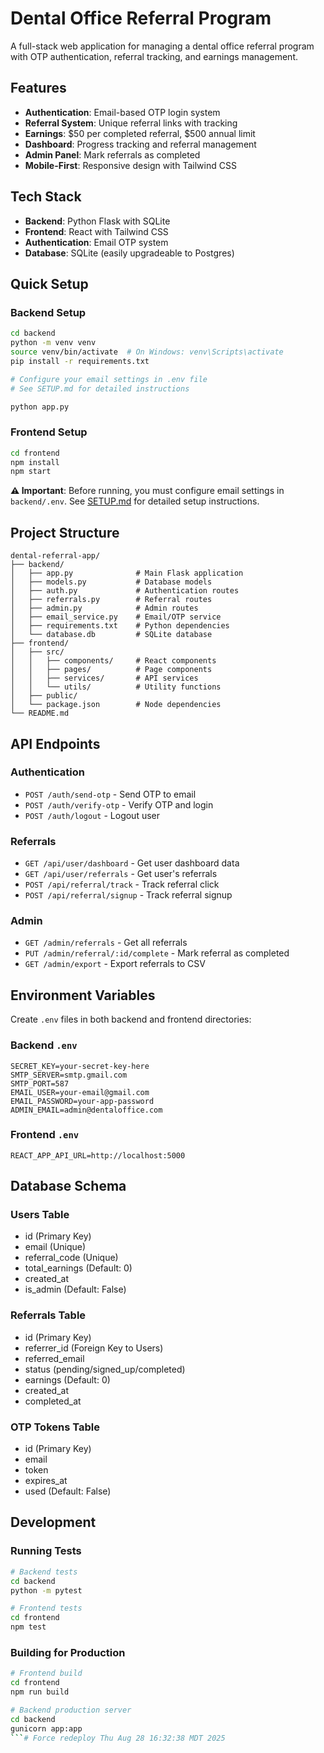 # Dental Office Referral Program

A full-stack web application for managing a dental office referral program with OTP authentication, referral tracking, and earnings management.

## Features

- **Authentication**: Email-based OTP login system
- **Referral System**: Unique referral links with tracking
- **Earnings**: $50 per completed referral, $500 annual limit
- **Dashboard**: Progress tracking and referral management
- **Admin Panel**: Mark referrals as completed
- **Mobile-First**: Responsive design with Tailwind CSS

## Tech Stack

- **Backend**: Python Flask with SQLite
- **Frontend**: React with Tailwind CSS
- **Authentication**: Email OTP system
- **Database**: SQLite (easily upgradeable to Postgres)

## Quick Setup

### Backend Setup
```bash
cd backend
python -m venv venv
source venv/bin/activate  # On Windows: venv\Scripts\activate
pip install -r requirements.txt

# Configure your email settings in .env file
# See SETUP.md for detailed instructions

python app.py
```

### Frontend Setup
```bash
cd frontend
npm install
npm start
```

**⚠️ Important**: Before running, you must configure email settings in `backend/.env`. See [SETUP.md](SETUP.md) for detailed setup instructions.

## Project Structure

```
dental-referral-app/
├── backend/
│   ├── app.py              # Main Flask application
│   ├── models.py           # Database models
│   ├── auth.py             # Authentication routes
│   ├── referrals.py        # Referral routes
│   ├── admin.py            # Admin routes
│   ├── email_service.py    # Email/OTP service
│   ├── requirements.txt    # Python dependencies
│   └── database.db         # SQLite database
├── frontend/
│   ├── src/
│   │   ├── components/     # React components
│   │   ├── pages/          # Page components
│   │   ├── services/       # API services
│   │   └── utils/          # Utility functions
│   ├── public/
│   └── package.json        # Node dependencies
└── README.md
```

## API Endpoints

### Authentication
- `POST /auth/send-otp` - Send OTP to email
- `POST /auth/verify-otp` - Verify OTP and login
- `POST /auth/logout` - Logout user

### Referrals
- `GET /api/user/dashboard` - Get user dashboard data
- `GET /api/user/referrals` - Get user's referrals
- `POST /api/referral/track` - Track referral click
- `POST /api/referral/signup` - Track referral signup

### Admin
- `GET /admin/referrals` - Get all referrals
- `PUT /admin/referral/:id/complete` - Mark referral as completed
- `GET /admin/export` - Export referrals to CSV

## Environment Variables

Create `.env` files in both backend and frontend directories:

### Backend `.env`
```
SECRET_KEY=your-secret-key-here
SMTP_SERVER=smtp.gmail.com
SMTP_PORT=587
EMAIL_USER=your-email@gmail.com
EMAIL_PASSWORD=your-app-password
ADMIN_EMAIL=admin@dentaloffice.com
```

### Frontend `.env`
```
REACT_APP_API_URL=http://localhost:5000
```

## Database Schema

### Users Table
- id (Primary Key)
- email (Unique)
- referral_code (Unique)
- total_earnings (Default: 0)
- created_at
- is_admin (Default: False)

### Referrals Table
- id (Primary Key)
- referrer_id (Foreign Key to Users)
- referred_email
- status (pending/signed_up/completed)
- earnings (Default: 0)
- created_at
- completed_at

### OTP Tokens Table
- id (Primary Key)
- email
- token
- expires_at
- used (Default: False)

## Development

### Running Tests
```bash
# Backend tests
cd backend
python -m pytest

# Frontend tests
cd frontend
npm test
```

### Building for Production
```bash
# Frontend build
cd frontend
npm run build

# Backend production server
cd backend
gunicorn app:app
```# Force redeploy Thu Aug 28 16:32:38 MDT 2025
